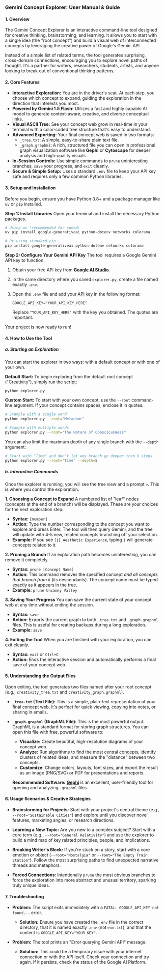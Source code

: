 ### **Gemini Concept Explorer: User Manual & Guide**

#### **1. Overview**

The Gemini Concept Explorer is an interactive command-line tool designed for creative thinking, brainstorming, and learning. It allows you to start with a single idea (the "root concept") and build a visual web of interconnected concepts by leveraging the creative power of Google's Gemini API.

Instead of a simple list of related terms, the tool generates surprising, cross-domain connections, encouraging you to explore novel paths of thought. It's a partner for writers, researchers, students, artists, and anyone looking to break out of conventional thinking patterns.

#### **2. Core Features**

*   **Interactive Exploration:** You are in the driver's seat. At each step, you choose which concept to expand, guiding the exploration in the direction that interests you most.
*   **Powered by Gemini 1.5 Flash:** Utilizes a fast and highly capable AI model to generate context-aware, creative, and diverse conceptual links.
*   **Visual ASCII Tree:** See your concept web grow in real-time in your terminal with a color-coded tree structure that's easy to understand.
*   **Advanced Exporting:** Your final concept web is saved in two formats:
    *   `_tree.txt`: A simple, easy-to-share plain text file.
    *   `_graph.graphml`: A rich, structured file you can open in professional graph visualization software like **Gephi** or **Cytoscape** for deeper analysis and high-quality visuals.
*   **In-Session Controls:** Use simple commands to `prune` uninteresting branches, `save` your progress, and `exit` cleanly.
*   **Secure & Simple Setup:** Uses a standard `.env` file to keep your API key safe and requires only a few common Python libraries.

#### **3. Setup and Installation**

Before you begin, ensure you have Python 3.8+ and a package manager like `uv` or `pip` installed.

**Step 1: Install Libraries**
Open your terminal and install the necessary Python packages.

```bash
# Using uv (recommended for speed)
uv pip install google-generativeai python-dotenv networkx colorama

# Or using standard pip
pip install google-generativeai python-dotenv networkx colorama
```

**Step 2: Configure Your Gemini API Key**
The tool requires a Google Gemini API key to function.

1.  Obtain your free API key from **[Google AI Studio](https://aistudio.google.com/app/apikey)**.
2.  In the same directory where you saved `explorer.py`, create a file named exactly `.env`.
3.  Open the `.env` file and add your API key in the following format:

    ```
    GOOGLE_API_KEY="YOUR_API_KEY_HERE"
    ```
    Replace `"YOUR_API_KEY_HERE"` with the key you obtained. The quotes are important.

Your project is now ready to run!

#### **4. How to Use the Tool**

##### **a. Starting an Exploration**

You can start the explorer in two ways: with a default concept or with one of your own.

**Default Start:**
To begin exploring from the default root concept ("Creativity"), simply run the script:

```bash
python explorer.py
```

**Custom Start:**
To start with your own concept, use the `--root` command-line argument. If your concept contains spaces, enclose it in quotes.

```bash
# Example with a single word
python explorer.py --root="Metaphor"

# Example with multiple words
python explorer.py --root="The Nature of Consciousness"
```

You can also limit the maximum depth of any single branch with the `--depth` argument:

```bash
# Start with "Time" and don't let any branch go deeper than 5 steps
python explorer.py --root="Time" --depth=5
```

##### **b. Interactive Commands**

Once the explorer is running, you will see the tree view and a prompt `>`. This is where you control the exploration.

**1. Choosing a Concept to Expand**
A numbered list of "leaf" nodes (concepts at the end of a branch) will be displayed. These are your choices for the next exploration step.

*   **Syntax:** `[number]`
*   **Action:** Type the number corresponding to the concept you want to explore and press Enter. The tool will then query Gemini, and the tree will update with 4-5 new, related concepts branching off your selection.
*   **Example:** If you see `[1] Aesthetic Experience`, typing `1` will generate concepts related to it.

**2. Pruning a Branch**
If an exploration path becomes uninteresting, you can remove it completely.

*   **Syntax:** `prune [Concept Name]`
*   **Action:** This command removes the specified concept *and all concepts that branch from it* (its descendants). The concept name must be typed exactly as it appears in the tree.
*   **Example:** `prune Uncanny Valley`

**3. Saving Your Progress**
You can save the current state of your concept web at any time without ending the session.

*   **Syntax:** `save`
*   **Action:** Exports the current graph to both `_tree.txt` and `_graph.graphml` files. This is useful for creating backups during a long exploration.
*   **Example:** `save`

**4. Exiting the Tool**
When you are finished with your exploration, you can exit cleanly.

*   **Syntax:** `exit` or `Ctrl+C`
*   **Action:** Ends the interactive session and automatically performs a final save of your concept web.

#### **5. Understanding the Output Files**

Upon exiting, the tool generates two files named after your root concept (e.g., `creativity_tree.txt` and `creativity_graph.graphml`).

*   **`_tree.txt` (Text File):**
    This is a simple, plain-text representation of your final concept web. It's perfect for quick viewing, copying into notes, or sharing in emails.

*   **`_graph.graphml` (GraphML File):**
    This is the most powerful output. GraphML is a standard format for storing graph structures. You can open this file with free, powerful software to:
    *   **Visualize:** Create beautiful, high-resolution diagrams of your concept web.
    *   **Analyze:** Run algorithms to find the most central concepts, identify clusters of related ideas, and measure the "distance" between two concepts.
    *   **Customize:** Change colors, layouts, font sizes, and export the result as an image (PNG/SVG) or PDF for presentations and reports.

    **Recommended Software:** **[Gephi](https://gephi.org/)** is an excellent, user-friendly tool for opening and analyzing `.graphml` files.

#### **6. Usage Scenarios & Creative Strategies**

*   **Brainstorming for Projects:** Start with your project's central theme (e.g., `--root="Sustainable Cities"`) and explore until you discover novel features, marketing angles, or research directions.

*   **Learning a New Topic:** Are you new to a complex subject? Start with a core term (e.g., `--root="General Relativity"`) and use the explorer to build a mind map of key related principles, people, and implications.

*   **Breaking Writer's Block:** If you're stuck on a story, start with a core emotion or object (`--root="Nostalgia"` or `--root="The Empty Train Station"`). Follow the most surprising paths to find unexpected narrative threads and metaphors.

*   **Forced Connections:** Intentionally `prune` the most obvious branches to force the exploration into more abstract and unusual territory, sparking truly unique ideas.

#### **7. Troubleshooting**

*   **Problem:** The script exits immediately with a `FATAL: GOOGLE_API_KEY not found...` error.
    *   **Solution:** Ensure you have created the `.env` file in the correct directory, that it is named exactly `.env` (not `env.txt`), and that the content is `GOOGLE_API_KEY="YOUR_KEY"`.

*   **Problem:** The tool prints an "Error querying Gemini API" message.
    *   **Solution:** This could be a temporary issue with your internet connection or with the API itself. Check your connection and try again. If it persists, check the status of the Google AI Platform.